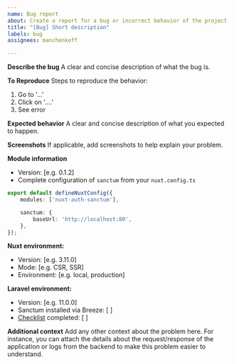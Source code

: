 ```yaml
---
name: Bug report
about: Create a report for a bug or incorrect behavior of the project
title: "[Bug] Short description"
labels: bug
assignees: manchenkoff

---
```


**Describe the bug**
A clear and concise description of what the bug is.

**To Reproduce**
Steps to reproduce the behavior:
1. Go to '...'
2. Click on '....'
3. See error

**Expected behavior**
A clear and concise description of what you expected to happen.

**Screenshots**
If applicable, add screenshots to help explain your problem.

**Module information**
- Version: [e.g. 0.1.2]
- Complete configuration of `sanctum` from your `nuxt.config.ts`
```typescript
export default defineNuxtConfig({
    modules: ['nuxt-auth-sanctum'],

    sanctum: {
        baseUrl: 'http://localhost:80',
    },
});
```

**Nuxt environment:**
 - Version: [e.g. 3.11.0]
 - Mode: [e.g. CSR, SSR]
 - Environment: [e.g. local, production]

**Laravel environment:**
 - Version: [e.g. 11.0.0]
 - Sanctum installed via Breeze: [ ]
 - [Checklist](https://manchenkoff.gitbook.io/nuxt-auth-sanctum/other/laravel-api) completed: [ ]

**Additional context**
Add any other context about the problem here. For instance, you can attach the details about the request/response of the application or logs from the backend to make this problem easier to understand.
